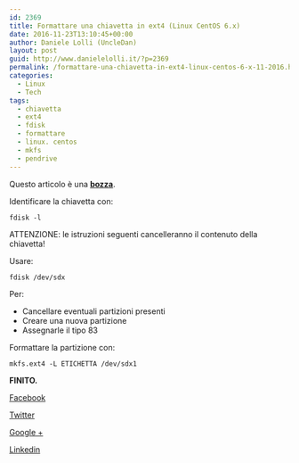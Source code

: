 ```yaml
---
id: 2369
title: Formattare una chiavetta in ext4 (Linux CentOS 6.x)
date: 2016-11-23T13:10:45+00:00
author: Daniele Lolli (UncleDan)
layout: post
guid: http://www.danielelolli.it/?p=2369
permalink: /formattare-una-chiavetta-in-ext4-linux-centos-6-x-11-2016.html
categories:
  - Linux
  - Tech
tags:
  - chiavetta
  - ext4
  - fdisk
  - formattare
  - linux. centos
  - mkfs
  - pendrive
---
```

<div class="alert alert-info">
  Questo articolo è una <b><u>bozza</u></b>.
</div>

Identificare la chiavetta con:
  
`fdisk -l`

<div class="alert alert-danger">
  ATTENZIONE: le istruzioni seguenti cancelleranno il contenuto della chiavetta!
</div>

Usare:
  
`fdisk /dev/sdx`

Per:

  * Cancellare eventuali partizioni presenti
  * Creare una nuova partizione
  * Assegnarle il tipo 83

Formattare la partizione con:
  
`mkfs.ext4 -L ETICHETTA /dev/sdx1`

**FINITO.**

<div class="container_share">
  <a href="http://www.facebook.com/sharer.php?u=http://www.danielelolli.it/formattare-una-chiavetta-in-ext4-linux-centos-6-x-11-2016.html&t=Formattare una chiavetta in ext4 (Linux CentOS 6.x)" target="_blank" class="button_purab_share facebook"><span><i class="icon-facebook"></i></span>
  
  <p>
    Facebook
  </p></a> 
  
  <a href="http://twitter.com/share?url=http://www.danielelolli.it/formattare-una-chiavetta-in-ext4-linux-centos-6-x-11-2016.html&text=Formattare una chiavetta in ext4 (Linux CentOS 6.x)" target="_blank" class="button_purab_share twitter"><span><i class="icon-twitter"></i></span>
  
  <p>
    Twitter
  </p></a> 
  
  <a href="https://plus.google.com/share?url=http://www.danielelolli.it/formattare-una-chiavetta-in-ext4-linux-centos-6-x-11-2016.html" target="_blank" class="button_purab_share google-plus"><span><i class="icon-google-plus"></i></span>
  
  <p>
    Google +
  </p></a> 
  
  <a href="http://www.linkedin.com/shareArticle?mini=true&url=http://www.danielelolli.it/formattare-una-chiavetta-in-ext4-linux-centos-6-x-11-2016.html&title=Formattare una chiavetta in ext4 (Linux CentOS 6.x)" target="_blank" class="button_purab_share linkedin"><span><i class="icon-linkedin"></i></span>
  
  <p>
    Linkedin
  </p></a>
</div>